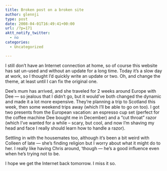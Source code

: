 ```yaml
---
title: Broken post on a broken site
author: glennji
type: post
date: 2008-04-01T16:49:41+00:00
url: /?p=171
aktt_notify_twitter:
  - no
categories:
  - Uncategorized

---
```

I still don&#8217;t have an Internet connection at home, so of course this website has sat un-used and without an update for a long time. Today it&#8217;s a slow day at work, so I thought I&#8217;d quickly write an update or two. Oh, and change the theme, at least until I can fix the original one.
  
Dee&#8217;s mum has arrived, and she traveled for 2 weeks around Europe with Dee &#8212; so jealous that I didn&#8217;t go, but it would&#8217;ve both changed the dynamic and made it a lot more expensive. They&#8217;re planning a trip to Scotland this week, then some weekend trips away (which I&#8217;ll be able to go on too). I got two presents from the European vacation: an espresso cup set (perfect for the coffee machine Dee bought me in December) and a &#8220;cut throat&#8221; razor (which I&#8217;ve wanted for a while &#8211; scary, but cool, and now I&#8217;m shaving my head and face I really should learn how to handle a razor).
  
Settling in with the housemates too, although it&#8217;s been a bit weird with Colleen of late &#8212; she&#8217;s finding religion but I worry about what it might do to her. I really like having Chris around, &#8216;though &#8212; he&#8217;s a good influence even when he&#8217;s trying not to be.
  
I hope we get the Internet back tomorrow. I miss it so.
